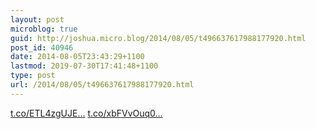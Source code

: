 ```yaml
---
layout: post
microblog: true
guid: http://joshua.micro.blog/2014/08/05/t496637617988177920.html
post_id: 40946
date: 2014-08-05T23:43:29+1100
lastmod: 2019-07-30T17:41:48+1100
type: post
url: /2014/08/05/t496637617988177920.html
---
```

[t.co/ETL4zgUJE...](http://t.co/ETL4zgUJEx) [t.co/xbFVvOuq0...](http://t.co/xbFVvOuq0s)
